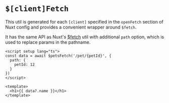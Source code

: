 # `$[client]Fetch`

This util is generated for each `[client]` specified in the `openFetch` section of Nuxt config and provides a convenient wrapper around `$fetch`. 

It has the same API as Nuxt's [$fetch](https://nuxt.com/docs/api/utils/dollarfetch) util with additional `path` option, which is used to replace params in the pathname.

```vue
<script setup lang="ts">
const data = await $petsFetch('/pet/{petId}', {
  path: {
    petId: 12
  }
})
</script>

<template>
  <h1>{{ data?.name }}</h1>
</template>
```

